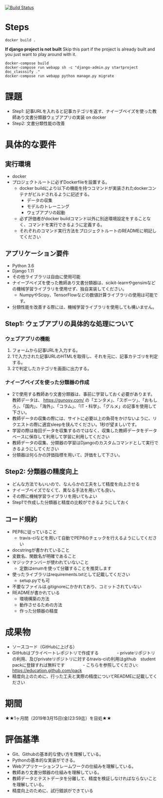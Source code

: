 [![Build Status](https://travis-ci.com/watakandhi/gunosy_coding_task.svg?token=UPeNZfpEiF2sCZduAo4d&branch=master)](https://travis-ci.com/watakandhi/gunosy_coding_task)

# Steps
```
docker build .
```

**If django project is not built**
Skip this part if the project is already built and you just want to play around with it.
```
docker-compose build 
docker-compose run webapp sh -c "django-admin.py startproject doc_classsify ."
docker-compose run webapp python manage.py migrate
```




# 課題
- Step1: 記事URLを入れると記事カテゴリを返す、ナイーブベイズを使った教師あり文書分類器ウェブアプリの実装 on docker
- Step2: 文書分類性能の改善

# 具体的な要件
## 実行環境
- docker
- プロジェクトルートに必ずDockerfileを設置する。
    - docker buildにより以下の機能を持つコマンドが実装されたdockerコンテナがビルドされるように記述する。
        - データの収集
        - モデルのトレーニング
        - ウェブアプリの起動
    - 必ず評価者がdocker buildコマンド以外に別途環境設定をすることなく、コマンドを実行できるように定義する。
    - それぞれのコマンド実行方法をプロジェクトルートのREADMEに明記してください

## アプリケーション要件
- Python 3.6
- Django 1.11
- その他ライブラリは自由に使用可能
- ナイーブベイズを使った教師あり文書分類器は、scikit-learnやgensimなどの機械学習ライブラリを使用せず、独自実装してください。
    - NumpyやScipy、TensorFlowなどの数値計算ライブラリの使用は可能です。
- 分類性能を改善する際には、機械学習ライブラリを使用しても構いません。

## Step1: ウェブアプリの具体的な処理について
### ウェブアプリの機能

1. フォームから記事URLを入力する。
2. 1で入力された記事URLのHTMLを取得し、それを元に、記事カテゴリを判定する。
3. 2で判定したカテゴリを画面に出力する。

### ナイーブベイズを使った分類器の作成
- 2で使用する教師あり文書分類器は、事前に学習しておく必要があります。教師データは、 https://gunosy.com/ の「エンタメ」、「スポーツ」、「おもしろ」、「国内」、「海外」、「コラム」、「IT・科学」、「グルメ」の記事を使用して下さい。
- 教師データの収集の際には、サイトに必要以上の負荷をかけないように、リクエストの際に適宜sleepを挟んでください。1秒が望ましいです。
- 学習の際は毎回データを収集するのではなく、収集した教師データをデータベースに保存して利用して学習に利用してください
- 教師データの収集、分類器の学習はDjangoのカスタムコマンドとして実行できるようにしてください
- 分類器は何らかの評価指標を用いて、評価をして下さい。

## Step2: 分類器の精度向上
- どんな方法でもいいので、なんらかの工夫をして精度を向上させる
- ナイーブベイズでなくて、異なる手法を用いても良い。
- その際に機械学習ライブラリを用いてもよい
- Step1で作成した分類器と精度の比較ができるようにしておく

## コード規約
- PEP8に従っていること
    - travis-ciなどを用いて自動でPEP8のチェックを行えるようにしてください
- docstringが書かれていること
- 変数名、関数名が明確であること
- マジックナンバーが使われていないこと
    - 定数はenumを使って分離することを推奨します
- 使ったライブラリはrequirements.txtとして記載してください
    - setup.pyでも可
- 不要なファイルは.gitignoreにかかれており、コミットされていない
- READMEが書かれている
    - 環境構築の方法
    - 動作させるための方法
    - 作った分類器の精度

# 成果物
- ソースコード（GitHubに上げる）
- GitHubはプライベートレポジトリで作成する
　　　　- privateリポジトリの利用、及びprivateリポジトリに対するtravis-ciの利用はgithub　student packに登録すれば無料です
　　　　- こちらを参照してください: https://education.github.com/pack
- 精度向上のために、行った工夫と実際の精度についてREADMEに記載してください

# 期間
★★1ヶ月間（2019年3月15日(金)23:59迄）を目処★★ 

# 評価基準
- Git、Githubの基本的な使い方を理解している。
- Pythonの基本的な実装ができる。
- Webアプリケーションフレームワークの仕組みを理解している。
- 教師あり文書分類器の仕組みを理解している。
- 教師データとテストデータを分離して、精度を検証しなければならないことを理解している。
- 精度向上のために、試行錯誤ができている

